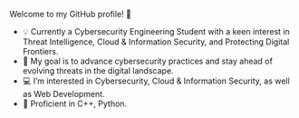 Welcome to my GitHub profile! 🚀
- 💡 Currently a Cybersecurity Engineering Student with a keen interest in Threat Intelligence, Cloud & Information Security, and Protecting Digital Frontiers.
- 🎯 My goal is to advance cybersecurity practices and stay ahead of evolving threats in the digital landscape.
- 💻 I’m interested in Cybersecurity, Cloud & Information Security, as well as Web Development.
- 🌱 Proficient in C++, Python.


<!---
sal90-hub/sal90-hub is a ✨ special ✨ repository because its `README.md` (this file) appears on your GitHub profile.
You can click the Preview link to take a look at your changes.
--->
